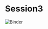 # Session3

[![Binder](https://mybinder.org/badge_logo.svg)](https://mybinder.org/v2/gh/AustralianWaterSchool/PythonForHydrologists/main?filepath=Session3%2FSession3.ipynb)
